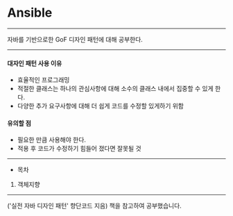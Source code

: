 # Ansible
---------------
자바를 기반으로한 GoF 디자인 패턴에 대해 공부한다.

--------------------------
#### 대자인 패턴 사용 이유
 - 효율적인 프로그래밍
 - 적절한 클래스는 하나의 관심사항에 대해 소수의 클래스 내에서 집중할 수 있게 한다. 
 - 다양한 추가 요구사항에 대해 더 쉽게 코드를 수정할 있게하기 위함
 
#### 유의할 점
 - 필요한 만큼 사용해야 한다.
 - 적용 후 코드가 수정하기 힘들어 졌다면 잘못될 것

--------------
* 목차
 1. 객체지향

-------------
('실전 자바 디자인 패턴' 향단코드 지음) 책을 참고하여 공부했습니다.
